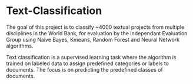 # Text-Classification 
The goal of this project is to classify ~4000 textual projects from multiple disciplines in the World Bank, for evaluation by the Independant Evaluation Group using Naive Bayes, Kmeans, Random Forest and Neural Network algorithms. 

Text classification is a supervised learning task where the algorithm is trained on labeled data to assign predefined categories or labels to documents. The focus is on predicting the predefined classes of documents.

